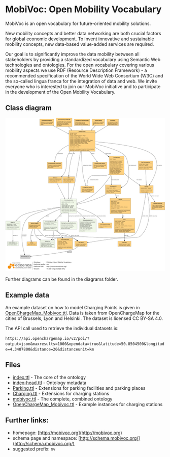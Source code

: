 # MobiVoc: Open Mobility Vocabulary

MobiVoc is an open vocabulary for future-oriented mobility solutions.

New mobility concepts and better data networking are both crucial factors for
global economic development. To invent innovative and sustainable mobility
concepts, new data-based value-added services are required.

Our goal is to significantly improve the data mobility between all stakeholders by providing a standardized vocabulary using Semantic Web technologies and ontologies. 
For the open vocabulary covering various mobility aspects we use RDF (Resource Description Framework) - a recommended specification of the World Wide Web Consortium (W3C) and the so-called lingua franca for the integration of data and web. 
We invite everyone who is interested to join our MobiVoc initiative and to participate in the development of the Open Mobility Vocabulary.

## Class diagram

![Class diagram](diagrams/mobivoc.png "Mobivoc class diagram")

Further diagrams can be found in the diagrams folder.

## Example data

An example dataset on how to model Charging Points is given in [OpenChargeMap_Mobivoc.ttl](OpenChargeMap_Mobivoc.ttl). Data is taken from OpenChargeMap for the cities of Brussels, Lyon and Helsinki. The dataset is licensed CC BY-SA 4.0.

The API call used to retrieve the individual datasets is:

`https://api.openchargemap.io/v2/poi/?output=json&maxresults=1000&opendata=true&latitude=50.8504500&longitude=4.3487800&distance=20&distanceunit=km`

## Files

* [index.ttl](index.ttl) - The core of the ontology
* [index-head.ttl](index-head.ttl) - Ontology metadata
* [Parking.ttl](Parking.ttl) - Extensions for parking facilities and parking places
* [Charging.ttl](Charging.ttl) - Extensions for charging stations
* [mobivoc.ttl](mobivoc.ttl) - The complete, combined ontology
* [OpenChargeMap_Mobivoc.ttl](OpenChargeMap_Mobivoc.ttl) - Example instances for charging stations

## Further links:

* homepage: [http://mobivoc.org](http://mobivoc.org)
* schema page and namespace: [http://schema.mobivoc.org/](http://schema.mobivoc.org/)
* suggested prefix: `mv`
